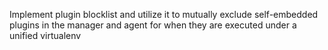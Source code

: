 Implement plugin blocklist and utilize it to mutually exclude self-embedded plugins in the manager and agent for when they are executed under a unified virtualenv
